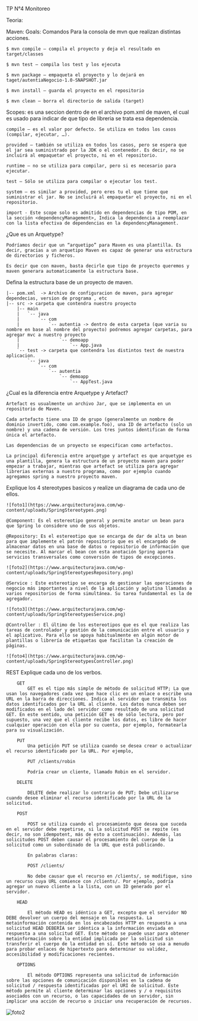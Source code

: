 TP N°4 Monitoreo

Teoria:

Maven:
Goals: Comandos Para la consola de mvn que realizan distintas acciones.

	$ mvn compile – compila el proyecto y deja el resultado en target/classes

	$ mvn test – compila los test y los ejecuta

	$ mvn package – empaqueta el proyecto y lo dejará en taget/autentiaNegocio-1.0-SNAPSHOT.jar

	$ mvn install – guarda el proyecto en el repositorio

	$ mvn clean – borra el directorio de salida (target)

Scopes: es una seccion dentro de <dependency> en el archivo pom.xml de maven, el cual es usado para indicar de que tipo de libreria se trata esa dependencia.

	compile – es el valor por defecto. Se utiliza en todos los casos (compilar, ejecutar, …).

	provided – también se utiliza en todos los casos, pero se espera que el jar sea suministrado por la JDK o el contenedor. Es decir, no se incluirá al empaquetar el proyecto, ni en el repositorio.

	runtime – no se utiliza para compilar, pero si es necesario para ejecutar.

	test – Sólo se utiliza para compilar o ejecutar los test.

	system – es similar a provided, pero eres tu el que tiene que suministrar el jar. No se incluirá al empaquetar el proyecto, ni en el repositorio.

	import - Este scope solo es admitido en dependencias de tipo POM, en la sección <dependencyManagement>, Indica la dependencia a reemplazar con la lista efectiva de dependencias en la dependencyManagement.

¿Que es un Arquetype?

	Podríamos decir que un “arquetipo” para Maven es una plantilla. Es decir, gracias a un arquetipo Maven es capaz de generar una estructura de directorios y ficheros.

	Es decir que con maven, basta decirle que tipo de proyecto queremos y maven generara automaticamente la estructura base.

Defina la estructura base de un proyecto de maven.
	
	|-- pom.xml  -> Archivo de configuracion de maven, para agregar dependecias, version de programa , etc
	|-- src -> carpeta que contendra nuestro proyecto
	    |-- main
	    |   `-- java
	    |       `-- com
	    |           `-- autentia -> dentro de esta carpeta (que varia su nombre en base al nombre del proyecto) podremos agregar carpetas, para agregar mvc a nuestro proyecto
	    |               `-- demoapp
	    |                   `-- App.java
	    `-- test -> carpeta que contendra los distintos test de nuestra aplicacion.
	        `-- java
	            `-- com
	                `-- autentia
	                    `-- demoapp
	                        `-- AppTest.java
	

¿Cual es la diferencia entre Arquetype y Artefact?

	Artefact es usualmente un archivo Jar, que se implementa en un repositorio de Maven.

	Cada artefacto tiene una ID de grupo (generalmente un nombre de dominio invertido, como com.example.foo), una ID de artefacto (solo un nombre) y una cadena de versión. Los tres juntos identifican de forma única el artefacto.

	Las dependencias de un proyecto se especifican como artefactos.

	La principal diferencia entre arquetype y artefact es que arquetype es una plantilla, genera la estructura de un proyecto maven para poder empezar a trabajar, mientras que artefact se utiliza para agregar librerias externas a nuestro programa, como por ejemplo cuando agregamos spring a nuestro proyecto maven.

Explique los 4 stereotypes basicos y realize un diagrama de cada uno de ellos.

	![foto1](https://www.arquitecturajava.com/wp-content/uploads/SpringStereotypes.png)

	@Component: Es el estereotipo general y permite anotar un bean para que Spring lo considere uno de sus objetos.

	@Repository: Es el estereotipo que se encarga de dar de alta un bean para que implemente el patrón repositorio que es el encargado de almacenar datos en una base de datos o repositorio de información que se necesite. Al marcar el bean con esta anotación Spring aporta servicios transversales como conversión de tipos de excepciones.

	![foto2](https://www.arquitecturajava.com/wp-content/uploads/SpringStereotypesRepository.png)

	@Service : Este estereotipo se encarga de gestionar las operaciones de negocio más importantes a nivel de la aplicación y aglutina llamadas a varios repositorios de forma simultánea. Su tarea fundamental es la de agregador.

	![foto3](https://www.arquitecturajava.com/wp-content/uploads/SpringStereotypesService.png)

	@Controller : El último de los estereotipos que es el que realiza las tareas de controlador y gestión de la comunicación entre el usuario y el aplicativo. Para ello se apoya habitualmente en algún motor de plantillas o librería de etiquetas que facilitan la creación de páginas.

	![foto4](https://www.arquitecturajava.com/wp-content/uploads/SpringStereotypesController.png)

REST
	Explique cada uno de los verbos.

		GET
			GET es el tipo más simple de método de solicitud HTTP; La que usan los navegadores cada vez que hace clic en un enlace o escribe una URL en la barra de direcciones. Indica al servidor que transmita los datos identificados por la URL al cliente. Los datos nunca deben ser modificados en el lado del servidor como resultado de una solicitud GET. En este sentido, una petición GET es de sólo lectura, pero por supuesto, una vez que el cliente recibe los datos, es libre de hacer cualquier operación con ella por su cuenta, por ejemplo, formatearla para su visualización.

		PUT
			Una petición PUT se utiliza cuando se desea crear o actualizar el recurso identificado por la URL. Por ejemplo,

			PUT /clients/robin

		 	Podría crear un cliente, llamado Robin en el servidor.

		DELETE

			DELETE debe realizar lo contrario de PUT; Debe utilizarse cuando desee eliminar el recurso identificado por la URL de la solicitud.

		POST

			POST se utiliza cuando el procesamiento que desea que suceda en el servidor debe repetirse, si la solicitud POST se repite (es decir, no son idempotent, más de esto a continuación). Además, las solicitudes POST deben causar el procesamiento del cuerpo de la solicitud como un subordinado de la URL que está publicando.

			En palabras claras:

			POST /clients/

			No debe causar que el recurso en /clients/, se modifique, sino un recurso cuya URL comience con /clients/. Por ejemplo, podría agregar un nuevo cliente a la lista, con un ID generado por el servidor.

		HEAD

			El método HEAD es idéntico a GET, excepto que el servidor NO DEBE devolver un cuerpo del mensaje en la respuesta. La metainformación contenida en los encabezados HTTP en respuesta a una solicitud HEAD DEBERÍA ser idéntica a la información enviada en respuesta a una solicitud GET. Este método se puede usar para obtener metainformación sobre la entidad implicada por la solicitud sin transferir el cuerpo de la entidad en sí. Este método se usa a menudo para probar enlaces de hipertexto para determinar su validez, accesibilidad y modificaciones recientes.

		OPTIONS

			El método OPTIONS representa una solicitud de información sobre las opciones de comunicación disponibles en la cadena de solicitud / respuesta identificadas por el URI de solicitud. Este método permite al cliente determinar las opciones y / o requisitos asociados con un recurso, o las capacidades de un servidor, sin implicar una acción de recurso o iniciar una recuperación de recursos.


![foto2](https://www.arquitecturajava.com/wp-content/uploads/SpringStereotypesRepository.png)

